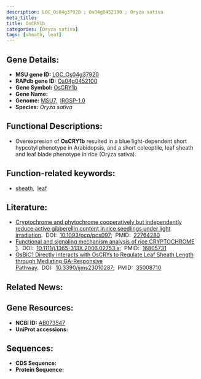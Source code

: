 ```yaml
---
description: LOC_Os04g37920 ; Os04g0452100 ; Oryza sativa
meta_title:
title: OsCRY1b
categories: [Oryza sativa]
tags: [sheath, leaf]
---
```


## Gene Details:
- **MSU gene ID:** [LOC_Os04g37920](http://rice.uga.edu/cgi-bin/ORF_infopage.cgi?orf=LOC_Os04g37920)  
- **RAPdb gene ID:** [Os04g0452100](https://rapdb.dna.affrc.go.jp/locus/?name=Os04g0452100)  
- **Gene Symbol:** <u>OsCRY1b</u>
- **Gene Name:**
- **Genome:**  [MSU7](http://rice.uga.edu/),&nbsp;&nbsp;[IRGSP-1.0](https://rapdb.dna.affrc.go.jp/download/irgsp1.html)
- **Species:** *Oryza sativa*

## Functional Descriptions:
   - Overexpresion of **OsCRY1b** resulted in a blue light-dependent short hypcotyl phenotype in Arabidopsis, and a short coleoptile, leaf sheath and leaf blade phenotype in rice (Oryza sativa).

## Function-related keywords:
   - [sheath](/tags/sheath/),&nbsp;&nbsp;[leaf](/tags/leaf/)

## Literature:
   - [Cryptochrome and phytochrome cooperatively but independently reduce active gibberellin content in rice seedlings under light irradiation](https://www.doi.org/10.1093/pcp/pcs097).&nbsp;&nbsp;DOI:&nbsp;&nbsp;[10.1093/pcp/pcs097](https://www.doi.org/10.1093/pcp/pcs097);&nbsp;&nbsp;PMID:&nbsp;&nbsp;[22764280](https://pubmed.ncbi.nlm.nih.gov/22764280/)
   - [Functional and signaling mechanism analysis of rice CRYPTOCHROME 1](https://www.doi.org/10.1111/j.1365-313X.2006.02753.x).&nbsp;&nbsp;DOI:&nbsp;&nbsp;[10.1111/j.1365-313X.2006.02753.x](https://www.doi.org/10.1111/j.1365-313X.2006.02753.x);&nbsp;&nbsp;PMID:&nbsp;&nbsp;[16805731](https://pubmed.ncbi.nlm.nih.gov/16805731/)
   - [OsBIC1 Directly Interacts with OsCRYs to Regulate Leaf Sheath Length through Mediating GA-Responsive Pathway](https://www.doi.org/10.3390/ijms23010287).&nbsp;&nbsp;DOI:&nbsp;&nbsp;[10.3390/ijms23010287](https://www.doi.org/10.3390/ijms23010287);&nbsp;&nbsp;PMID:&nbsp;&nbsp;[35008710](https://pubmed.ncbi.nlm.nih.gov/35008710/)

## Related News:

## Gene Resources:
- **NCBI ID:**  [AB073547](http://www.ncbi.nlm.nih.gov/nuccore/AB073547)
- **UniProt accessions:** [](https://www.uniprot.org/uniprotkb//entry)

## Sequences:
- **CDS Sequence:**
- **Protein Sequence:**
